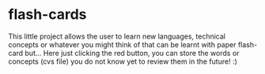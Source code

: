 # flash-cards

This little project allows the user to learn new languages, technical concepts or whatever you might think of that can be learnt
with paper flash-card but...
Here just clicking the red button, you can store the words or concepts (cvs file) you do not know yet to review them in the future! :)

